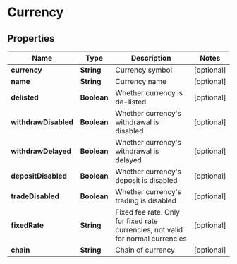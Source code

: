 
# Currency

## Properties

Name | Type | Description | Notes
------------ | ------------- | ------------- | -------------
**currency** | **String** | Currency symbol |  [optional]
**name** | **String** | Currency name |  [optional]
**delisted** | **Boolean** | Whether currency is de-listed |  [optional]
**withdrawDisabled** | **Boolean** | Whether currency&#39;s withdrawal is disabled |  [optional]
**withdrawDelayed** | **Boolean** | Whether currency&#39;s withdrawal is delayed |  [optional]
**depositDisabled** | **Boolean** | Whether currency&#39;s deposit is disabled |  [optional]
**tradeDisabled** | **Boolean** | Whether currency&#39;s trading is disabled |  [optional]
**fixedRate** | **String** | Fixed fee rate. Only for fixed rate currencies, not valid for normal currencies |  [optional]
**chain** | **String** | Chain of currency |  [optional]

